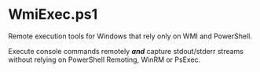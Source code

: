 # WmiExec.ps1
Remote execution tools for Windows that rely only on WMI and PowerShell.

Execute console commands remotely ***and*** capture stdout/stderr streams without relying on PowerShell Remoting, WinRM or PsExec.
